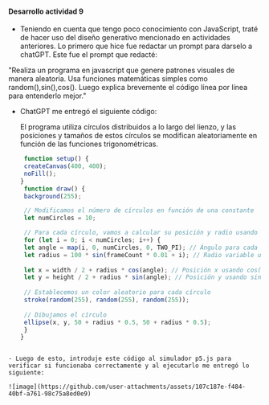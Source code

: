 #### Desarrollo actividad 9

- Teniendo en cuenta que tengo poco conocimiento con JavaScript, traté de hacer uso del diseño generativo mencionado en actividades anteriores. Lo primero que hice fue redactar un prompt para darselo a chatGPT. Este fue el prompt que redacté:

"Realiza un programa en javascript que genere patrones visuales de manera aleatoria. Usa funciones matemáticas simples como random(),sin(),cos(). Luego explica brevemente el código línea por línea para entenderlo mejor."

- ChatGPT me entregó el siguiente código:

  El programa utiliza círculos distribuidos a lo largo del lienzo, y las posiciones y tamaños de estos círculos se modifican aleatoriamente en función de las funciones trigonométricas.

   ```js
    function setup() {
    createCanvas(400, 400);
    noFill();
  }
    function draw() {
    background(255);
  
    // Modificamos el número de círculos en función de una constante
    let numCircles = 10;
  
    // Para cada círculo, vamos a calcular su posición y radio usando funciones trigonométricas
    for (let i = 0; i < numCircles; i++) {
    let angle = map(i, 0, numCircles, 0, TWO_PI); // Ángulo para cada círculo
    let radius = 100 * sin(frameCount * 0.01 + i); // Radio variable usando sin()
    
    let x = width / 2 + radius * cos(angle); // Posición x usando cos()
    let y = height / 2 + radius * sin(angle); // Posición y usando sin()
    
    // Establecemos un color aleatorio para cada círculo
    stroke(random(255), random(255), random(255));
    
    // Dibujamos el círculo
    ellipse(x, y, 50 + radius * 0.5, 50 + radius * 0.5);
    }
  }
 ```

- Luego de esto, introduje este código al simulador p5.js para verificar si funcionaba correctamente y al ejecutarlo me entregó lo siguiente:

![image](https://github.com/user-attachments/assets/107c187e-f484-40bf-a761-98c75a8ed0e9)


 

